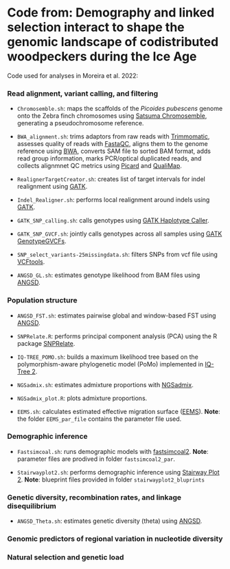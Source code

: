 # Code from: Demography and linked selection interact to shape the genomic landscape of codistributed woodpeckers during the Ice Age

Code used for analyses in Moreira et al. 2022:

### Read alignment, variant calling, and filtering

* `Chromosemble.sh`: maps the scaffolds of the *Picoides pubescens* genome onto the Zebra finch chromosomes using [Satsuma Chromosemble](http://satsuma.sourceforge.net/), generating a pseudochromosome reference.

* `BWA_alignment.sh`: trims adaptors from raw reads with [Trimmomatic](http://www.usadellab.org/cms/?page=trimmomatic), assesses quality of reads with [FastaQC](https://www.bioinformatics.babraham.ac.uk/projects/fastqc/), aligns them to the genome reference using [BWA](http://bio-bwa.sourceforge.net/), converts SAM file to sorted BAM format, adds read group information, marks PCR/optical duplicated reads, and collects alignmnet QC metrics using [Picard](https://broadinstitute.github.io/picard/) and [QualiMap](http://qualimap.conesalab.org/).

* `RealignerTargetCreator.sh`: creates list of target intervals for indel realignment using [GATK](https://gatk.broadinstitute.org/hc/en-us).

* `Indel_Realigner.sh`: performs local realignment around indels using [GATK](https://gatk.broadinstitute.org/hc/en-us).

* `GATK_SNP_calling.sh`: calls genotypes using [GATK Haplotype Caller](https://gatk.broadinstitute.org/hc/en-us).

* `GATK_SNP_GVCF.sh`: jointly calls genotypes across all samples using [GATK GenotypeGVCFs](https://gatk.broadinstitute.org/hc/en-us).

* `SNP_select_variants-25missingdata.sh`: filters SNPs from vcf file using [VCFtools](http://vcftools.sourceforge.net/).

* `ANGSD_GL.sh`: estimates genotype likelihood from BAM files using [ANGSD](http://www.popgen.dk/angsd/index.php/ANGSD).

### Population structure

* `ANGSD_FST.sh`: estimates pairwise global and window-based FST using [ANGSD](http://www.popgen.dk/angsd/index.php/ANGSD).

* `SNPRelate.R`: performs principal component analysis (PCA) using the R package [SNPRelate](https://www.bioconductor.org/packages/release/bioc/html/SNPRelate.html).

* `IQ-TREE_POMO.sh`: builds a maximum likelihood tree based on the polymorphism-aware phylogenetic model (PoMo) implemented in [IQ-Tree 2](http://www.iqtree.org/).

* `NGSadmix.sh`: estimates admixture proportions with [NGSadmix](http://www.popgen.dk/software/index.php/NgsAdmix).

* `NGSadmix_plot.R`: plots admixture proportions.

* `EEMS.sh`: calculates estimated effective migration surface ([EEMS](https://github.com/dipetkov/eems)). **Note**: the folder `EEMS_par_file` contains the parameter file used.

### Demographic inference

* `Fastsimcoal.sh`: runs demographic models with [fastsimcoal2](http://cmpg.unibe.ch/software/fastsimcoal27/). **Note**: parameter files are prodived in folder `fastsimcoal2_par`.

* `Stairwayplot2.sh`: performs demographic inference using [Stairway Plot 2](https://github.com/xiaoming-liu/stairway-plot-v2). **Note**: blueprint files provided in folder `stairwayplot2_bluprints`

### Genetic diversity, recombination rates, and linkage disequilibrium

* `ANGSD_Theta.sh`: estimates genetic diversity (theta) using [ANGSD](http://www.popgen.dk/angsd/index.php/ANGSD).

### Genomic predictors of regional variation in nucleotide diversity

### Natural selection and genetic load
